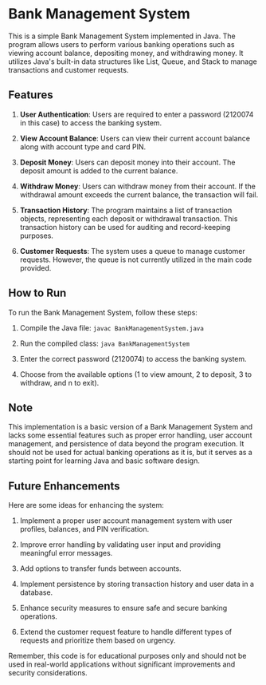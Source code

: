 # Bank Management System

This is a simple Bank Management System implemented in Java. The program allows users to perform various banking operations such as viewing account balance, depositing money, and withdrawing money. It utilizes Java's built-in data structures like List, Queue, and Stack to manage transactions and customer requests.

## Features

1. **User Authentication**: Users are required to enter a password (2120074 in this case) to access the banking system.

2. **View Account Balance**: Users can view their current account balance along with account type and card PIN.

3. **Deposit Money**: Users can deposit money into their account. The deposit amount is added to the current balance.

4. **Withdraw Money**: Users can withdraw money from their account. If the withdrawal amount exceeds the current balance, the transaction will fail.

5. **Transaction History**: The program maintains a list of transaction objects, representing each deposit or withdrawal transaction. This transaction history can be used for auditing and record-keeping purposes.

6. **Customer Requests**: The system uses a queue to manage customer requests. However, the queue is not currently utilized in the main code provided.

## How to Run

To run the Bank Management System, follow these steps:

1. Compile the Java file: `javac BankManagementSystem.java`

2. Run the compiled class: `java BankManagementSystem`

3. Enter the correct password (2120074) to access the banking system.

4. Choose from the available options (1 to view amount, 2 to deposit, 3 to withdraw, and n to exit).

## Note

This implementation is a basic version of a Bank Management System and lacks some essential features such as proper error handling, user account management, and persistence of data beyond the program execution. It should not be used for actual banking operations as it is, but it serves as a starting point for learning Java and basic software design.

## Future Enhancements

Here are some ideas for enhancing the system:

1. Implement a proper user account management system with user profiles, balances, and PIN verification.

2. Improve error handling by validating user input and providing meaningful error messages.

3. Add options to transfer funds between accounts.

4. Implement persistence by storing transaction history and user data in a database.

5. Enhance security measures to ensure safe and secure banking operations.

6. Extend the customer request feature to handle different types of requests and prioritize them based on urgency.

Remember, this code is for educational purposes only and should not be used in real-world applications without significant improvements and security considerations.
